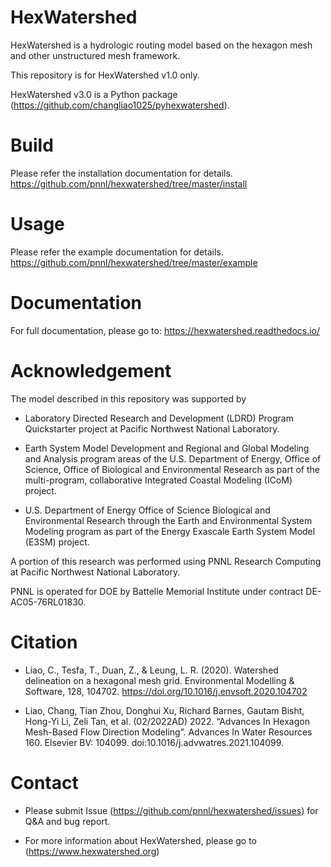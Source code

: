 # HexWatershed

HexWatershed is a hydrologic routing model based on the hexagon mesh and other unstructured mesh framework.

This repository is for HexWatershed v1.0 only.

HexWatershed v3.0 is a Python package (https://github.com/changliao1025/pyhexwatershed).

# Build
Please refer the installation documentation for details.
https://github.com/pnnl/hexwatershed/tree/master/install

# Usage
Please refer the example documentation for details.
https://github.com/pnnl/hexwatershed/tree/master/example

# Documentation
For full documentation, please go to: https://hexwatershed.readthedocs.io/

# Acknowledgement
The model described in this repository was supported by

* Laboratory Directed Research and Development (LDRD) Program Quickstarter project at Pacific Northwest National Laboratory. 

* Earth System Model Development and Regional and Global Modeling and Analysis program areas of the U.S. Department of Energy, Office of Science, Office of Biological and Environmental Research as part of the multi-program, collaborative Integrated Coastal Modeling (ICoM) project.

* U.S. Department of Energy Office of Science Biological and Environmental Research through the Earth and Environmental System Modeling program as part of the Energy Exascale Earth System Model (E3SM) project. 

A portion of this research was performed using PNNL Research Computing at Pacific Northwest National Laboratory. 

PNNL is operated for DOE by Battelle Memorial Institute under contract DE-AC05-76RL01830.

# Citation

* Liao, C., Tesfa, T., Duan, Z., & Leung, L. R. (2020). Watershed delineation on a hexagonal mesh grid. Environmental Modelling & Software, 128, 104702. https://doi.org/10.1016/j.envsoft.2020.104702

* Liao, Chang, Tian Zhou, Donghui Xu, Richard Barnes, Gautam Bisht, Hong-Yi Li, Zeli Tan, et al. (02/2022AD) 2022. “Advances In Hexagon Mesh-Based Flow Direction Modeling”. Advances In Water Resources 160. Elsevier BV: 104099. doi:10.1016/j.advwatres.2021.104099.

# Contact

* Please submit Issue (https://github.com/pnnl/hexwatershed/issues) for Q&A and bug report.

* For more information about HexWatershed, please go to (https://www.hexwatershed.org)

